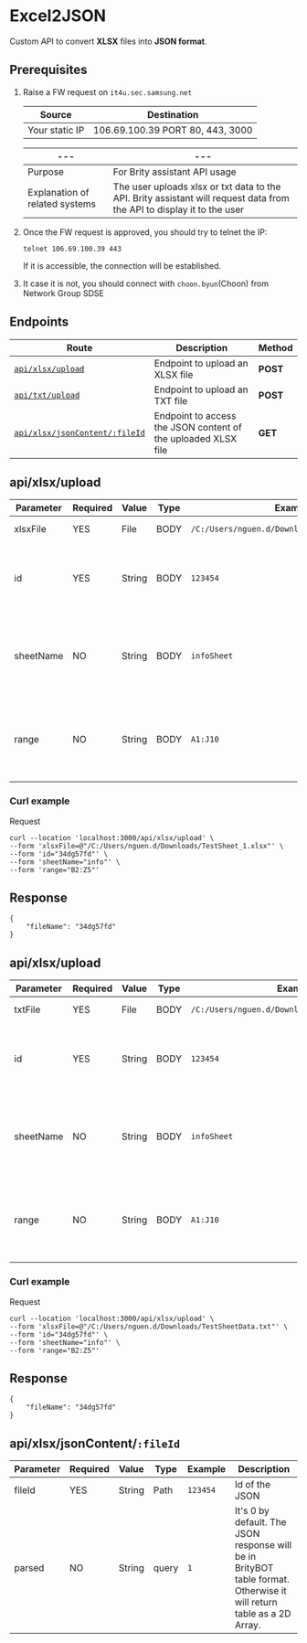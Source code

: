 # Excel2JSON

Custom API to convert **XLSX** files into **JSON format**.

## Prerequisites

1. Raise a FW request on `it4u.sec.samsung.net`

   | Source         | Destination                      |
   | -------------- | -------------------------------- |
   | Your static IP | 106.69.100.39 PORT 80, 443, 3000 |

   | ---                            | ---                                                                                                                    |
   | ------------------------------ | ---------------------------------------------------------------------------------------------------------------------- |
   | Purpose                        | For Brity assistant API usage                                                                                          |
   | Explanation of related systems | The user uploads xlsx or txt data to the API. Brity assistant will request data from the API to display it to the user |

1. Once the FW request is approved, you should try to telnet the IP:

   ```
   telnet 106.69.100.39 443
   ```

   If it is accessible, the connection will be established.

1. It case it is not, you should connect with `choon.byun`(Choon) from Network Group SDSE

## <a id="endpoints"></a> Endpoints

| Route                                      | Description                                                   | Method   |
| ------------------------------------------ | ------------------------------------------------------------- | -------- |
| [`api/xlsx/upload`](#upload)               | Endpoint to upload an XLSX file                               | **POST** |
| [`api/txt/upload`](#uploadTxt)             | Endpoint to upload an TXT file                                | **POST** |
| [`api/xlsx/jsonContent/:fileId`](#getJson) | Endpoint to access the JSON content of the uploaded XLSX file | **GET**  |

## <a id="upload"></a> api/xlsx/upload

| Parameter | Required | Value  | Type | Example                                        | Description                                                            |
| --------- | -------- | ------ | ---- | ---------------------------------------------- | ---------------------------------------------------------------------- |
| xlsxFile  | YES      | File   | BODY | `/C:/Users/nguen.d/Downloads/TestSheet_1.xlsx` | The excel file to parse                                                |
| id        | YES      | String | BODY | `123454`                                       | Id of the output json. Has to be at lest 6 characters long             |
| sheetName | NO       | String | BODY | `infoSheet`                                    | Sheet name to parse data from. If not provided, first sheet by default |
| range     | NO       | String | BODY | `A1:J10`                                       | Sheet range of data. If not provided, gets all data by default         |

### Curl example

Request

```
curl --location 'localhost:3000/api/xlsx/upload' \
--form 'xlsxFile=@"/C:/Users/nguen.d/Downloads/TestSheet_1.xlsx"' \
--form 'id="34dg57fd"' \
--form 'sheetName="info"' \
--form 'range="B2:Z5"'
```

## Response

```
{
    "fileName": "34dg57fd"
}
```

## <a id="uploadTxt"></a> api/xlsx/upload

| Parameter | Required | Value  | Type | Example                                         | Description                                                            |
| --------- | -------- | ------ | ---- | ----------------------------------------------- | ---------------------------------------------------------------------- |
| txtFile   | YES      | File   | BODY | `/C:/Users/nguen.d/Downloads/TestSheetData.txt` | The txt file to parse                                                  |
| id        | YES      | String | BODY | `123454`                                        | Id of the output json. Has to be at lest 6 characters long             |
| sheetName | NO       | String | BODY | `infoSheet`                                     | Sheet name to parse data from. If not provided, first sheet by default |
| range     | NO       | String | BODY | `A1:J10`                                        | Sheet range of data. If not provided, gets all data by default         |

### Curl example

Request

```
curl --location 'localhost:3000/api/xlsx/upload' \
--form 'xlsxFile=@"/C:/Users/nguen.d/Downloads/TestSheetData.txt"' \
--form 'id="34dg57fd"' \
--form 'sheetName="info"' \
--form 'range="B2:Z5"'
```

## Response

```
{
    "fileName": "34dg57fd"
}
```

## <a id="getJson"></a> api/xlsx/jsonContent/`:fileId`

| Parameter | Required | Value  | Type  | Example  | Description                                                                                                          |
| --------- | -------- | ------ | ----- | -------- | -------------------------------------------------------------------------------------------------------------------- |
| fileId    | YES      | String | Path  | `123454` | Id of the JSON                                                                                                       |
| parsed    | NO       | String | query | `1`      | It's 0 by default. The JSON response will be in BrityBOT table format. Otherwise it will return table as a 2D Array. |
